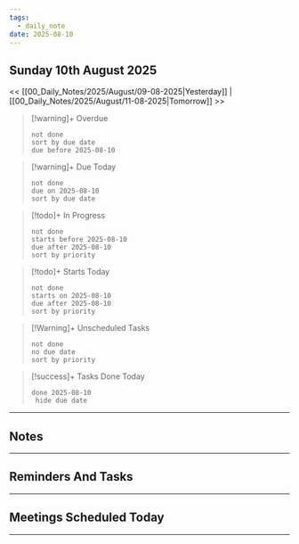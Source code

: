 ```yaml
---
tags:
  - daily_note
date: 2025-08-10
---
```

## Sunday 10th August 2025


<< [[00_Daily_Notes/2025/August/09-08-2025|Yesterday]] | [[00_Daily_Notes/2025/August/11-08-2025|Tomorrow]] >>


> [!warning]+ Overdue
> ```tasks
> not done
> sort by due date
> due before 2025-08-10
> ```

> [!warning]+ Due Today
> ```tasks
> not done
> due on 2025-08-10
> sort by due date
> ```

> [!todo]+ In Progress
> ```tasks
> not done
> starts before 2025-08-10
> due after 2025-08-10
> sort by priority
> ```

> [!todo]+ Starts Today
> ```tasks
> not done
> starts on 2025-08-10
> due after 2025-08-10
> sort by priority
> ```

> [!Warning]+ Unscheduled Tasks
 > ```tasks
 > not done
 > no due date
 > sort by priority
 > ```

> [!success]+ Tasks Done Today
> ```tasks 
> done 2025-08-10
>  hide due date
>  ```

___
## Notes


___
## Reminders And Tasks


___
## Meetings Scheduled Today

___

